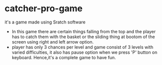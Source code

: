 # catcher-pro-game
it's a game made using Sratch software
- In this game there are certain things falling from the top and the player has to catch them with the basket or the sliding thing at bootom of the screen using right and left arrow option.
- player has only 3 chances per level and game consist of 3 levels with varied difficulties, it also has pause option when we press 'P' button on keyboard.
Hence,it's a complete game to have fun.
